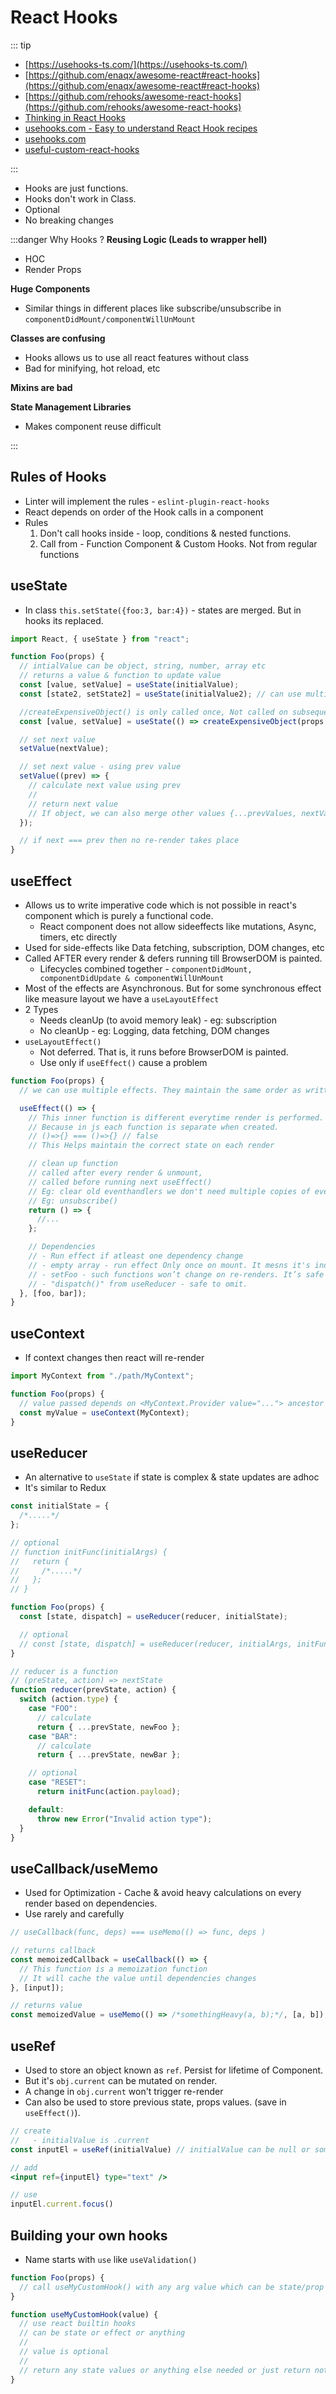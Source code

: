 # React Hooks

::: tip

- [https://usehooks-ts.com/](https://usehooks-ts.com/)
- [https://github.com/enaqx/awesome-react#react-hooks](https://github.com/enaqx/awesome-react#react-hooks)
- [https://github.com/rehooks/awesome-react-hooks](https://github.com/rehooks/awesome-react-hooks)
- [Thinking in React Hooks](https://wattenberger.com/blog/react-hooks)
- [usehooks.com - Easy to understand React Hook recipes](https://usehooks.com/)
- [usehooks.com](https://usehooks.com/)
- [useful-custom-react-hooks](https://github.com/WebDevSimplified/useful-custom-react-hooks/tree/main/src)

:::

- Hooks are just functions.
- Hooks don't work in Class.
- Optional
- No breaking changes

:::danger Why Hooks ?
**Reusing Logic (Leads to wrapper hell)**

- HOC
- Render Props

**Huge Components**

- Similar things in different places like subscribe/unsubscribe in `componentDidMount/componentWillUnMount`

**Classes are confusing**

- Hooks allows us to use all react features without class
- Bad for minifying, hot reload, etc

**Mixins are bad**

**State Management Libraries**

- Makes component reuse difficult

:::

## Rules of Hooks

- Linter will implement the rules - `eslint-plugin-react-hooks`
- React depends on order of the Hook calls in a component
- Rules
  1. Don't call hooks inside - loop, conditions & nested functions.
  2. Call from - Function Component & Custom Hooks. Not from regular functions

## useState

- In class `this.setState({foo:3, bar:4})` - states are merged. But in hooks its replaced.

```jsx
import React, { useState } from "react";

function Foo(props) {
  // intialValue can be object, string, number, array etc
  // returns a value & function to update value
  const [value, setValue] = useState(initialValue);
  const [state2, setState2] = useState(initialValue2); // can use multiple times

  //createExpensiveObject() is only called once, Not called on subsequent render
  const [value, setValue] = useState(() => createExpensiveObject(props.count));

  // set next value
  setValue(nextValue);

  // set next value - using prev value
  setValue((prev) => {
    // calculate next value using prev
    //
    // return next value
    // If object, we can also merge other values {...prevValues, nextValue}
  });

  // if next === prev then no re-render takes place
}
```

## useEffect

- Allows us to write imperative code which is not possible in react's component which is purely a functional code.
  - React component does not allow sideeffects like mutations, Async, timers, etc directly
- Used for side-effects like Data fetching, subscription, DOM changes, etc
- Called AFTER every render & defers running till BrowserDOM is painted.
  - Lifecycles combined together - `componentDidMount, componentDidUpdate & componentWillUnMount`
- Most of the effects are Asynchronous. But for some synchronous effect like measure layout we have a `useLayoutEffect`
- 2 Types
  - Needs cleanUp (to avoid memory leak) - eg: subscription
  - No cleanUp - eg: Logging, data fetching, DOM changes
- `useLayoutEffect()`
  - Not deferred. That is, it runs before BrowserDOM is painted.
  - Use only if `useEffect()` cause a problem

```jsx
function Foo(props) {
  // we can use multiple effects. They maintain the same order as written.

  useEffect(() => {
    // This inner function is different everytime render is performed.
    // Because in js each function is separate when created.
    // ()=>{} === ()=>{} // false
    // This Helps maintain the correct state on each render

    // clean up function
    // called after every render & unmount,
    // called before running next useEffect()
    // Eg: clear old eventhandlers we don't need multiple copies of event handlers
    // Eg: unsubscribe()
    return () => {
      //...
    };

    // Dependencies
    // - Run effect if atleast one dependency change
    // - empty array - run effect Only once on mount. It mesns it's independent of any state, props.
    // - setFoo - such functions won’t change on re-renders. It’s safe to omit.
    // - "dispatch()" from useReducer - safe to omit.
  }, [foo, bar]);
}
```

## useContext

- If context changes then react will re-render

```jsx
import MyContext from "./path/MyContext";

function Foo(props) {
  // value passed depends on <MyContext.Provider value="..."> ancestor
  const myValue = useContext(MyContext);
}
```

## useReducer

- An alternative to `useState` if state is complex & state updates are adhoc
- It's similar to Redux

```jsx
const initialState = {
  /*.....*/
};

// optional
// function initFunc(initialArgs) {
//   return {
//     /*.....*/
//   };
// }

function Foo(props) {
  const [state, dispatch] = useReducer(reducer, initialState);

  // optional
  // const [state, dispatch] = useReducer(reducer, initialArgs, initFunc);
}

// reducer is a function
// (preState, action) => nextState
function reducer(prevState, action) {
  switch (action.type) {
    case "FOO":
      // calculate
      return { ...prevState, newFoo };
    case "BAR":
      // calculate
      return { ...prevState, newBar };

    // optional
    case "RESET":
      return initFunc(action.payload);

    default:
      throw new Error("Invalid action type");
  }
}
```

## useCallback/useMemo

- Used for Optimization - Cache & avoid heavy calculations on every render based on dependencies.
- Use rarely and carefully

```jsx
// useCallback(func, deps) === useMemo(() => func, deps )

// returns callback
const memoizedCallback = useCallback(() => {
  // This function is a memoization function
  // It will cache the value until dependencies changes
}, [input]);

// returns value
const memoizedValue = useMemo(() => /*somethingHeavy(a, b);*/, [a, b]);
```

## useRef

- Used to store an object known as `ref`. Persist for lifetime of Component.
- But it's `obj.current` can be mutated on render.
- A change in `obj.current` won't trigger re-render
- Can also be used to store previous state, props values. (save in `useEffect()`).

```jsx
// create
//   - initialValue is .current
const inputEl = useRef(initialValue) // initialValue can be null or some value.

// add
<input ref={inputEl} type="text" />

// use
inputEl.current.focus()
```

## Building your own hooks

- Name starts with `use` like `useValidation()`

```jsx
function Foo(props) {
  // call useMyCustomHook() with any arg value which can be state/prop too.
}

function useMyCustomHook(value) {
  // use react builtin hooks
  // can be state or effect or anything
  //
  // value is optional
  //
  // return any state values or anything else needed or just return nothing
}
```
